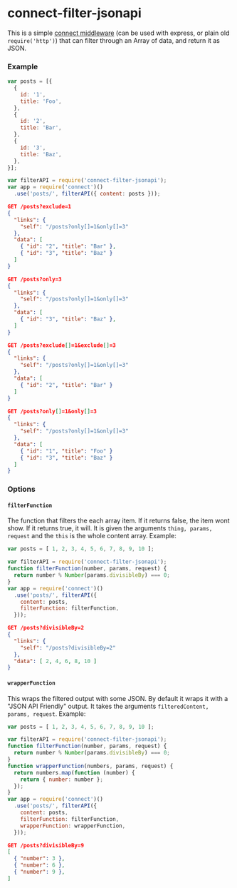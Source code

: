 # connect-filter-jsonapi

This is a simple [connect middleware][] (can be used with express, or plain old
`require('http')`) that can filter through an Array of data, and return it as JSON.

### Example

```js
var posts = [{
  {
    id: '1',
    title: 'Foo',
  },
  {
    id: '2',
    title: 'Bar',
  },
  {
    id: '3',
    title: 'Baz',
  },
}];

var filterAPI = require('connect-filter-jsonapi');
var app = require('connect')()
  .use('posts/', filterAPI({ content: posts }));
```

```json
GET /posts?exclude=1
{
  "links": {
    "self": "/posts?only[]=1&only[]=3"
  },
  "data": [
    { "id": "2", "title": "Bar" },
    { "id": "3", "title": "Baz" }
  ]
}
```

```json
GET /posts?only=3
{
  "links": {
    "self": "/posts?only[]=1&only[]=3"
  },
  "data": [
    { "id": "3", "title": "Baz" },
  ]
}
```

```json
GET /posts?exclude[]=1&exclude[]=3
{
  "links": {
    "self": "/posts?only[]=1&only[]=3"
  },
  "data": [
    { "id": "2", "title": "Bar" }
  ]
}
```

```json
GET /posts?only[]=1&only[]=3
{
  "links": {
    "self": "/posts?only[]=1&only[]=3"
  },
  "data": [
    { "id": "1", "title": "Foo" }
    { "id": "3", "title": "Baz" }
  ]
}
```

### Options

#### `filterFunction`

The function that filters the each array item. If it returns false, the item wont show. If it returns true, it will. It is given the arguments `thing, params, request` and the `this` is the whole content array. Example:

```js
var posts = [ 1, 2, 3, 4, 5, 6, 7, 8, 9, 10 ];

var filterAPI = require('connect-filter-jsonapi');
function filterFunction(number, params, request) {
  return number % Number(params.divisibleBy) === 0;
}
var app = require('connect')()
  .use('posts/', filterAPI({
    content: posts,
    filterFunction: filterFunction,
  }));
```

```json
GET /posts?divisibleBy=2
{
  "links": {
    "self": "/posts?divisibleBy=2"
  },
  "data": [ 2, 4, 6, 8, 10 ]
}
```

#### `wrapperFunction`

This wraps the filtered output with some JSON. By default it wraps it with a "JSON API Friendly" output. It takes the arguments `filteredContent, params, request`. Example:

```js
var posts = [ 1, 2, 3, 4, 5, 6, 7, 8, 9, 10 ];

var filterAPI = require('connect-filter-jsonapi');
function filterFunction(number, params, request) {
  return number % Number(params.divisibleBy) === 0;
}
function wrapperFunction(numbers, params, request) {
  return numbers.map(function (number) {
    return { number: number };
  });
}
var app = require('connect')()
  .use('posts/', filterAPI({
    content: posts,
    filterFunction: filterFunction,
    wrapperFunction: wrapperFunction,
  }));
```

```json
GET /posts?divisibleBy=9
[
  { "number": 3 },
  { "number": 6 },
  { "number": 9 },  
]
```


[connect middleware]: https://github.com/senchalabs/connect
